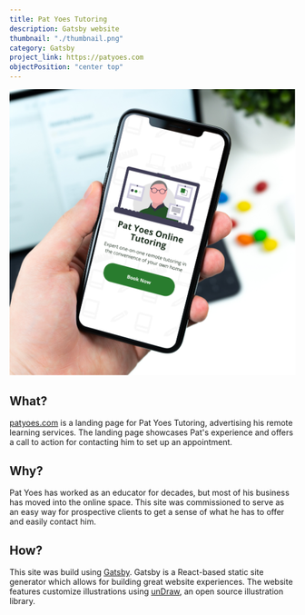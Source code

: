 ```yaml
---
title: Pat Yoes Tutoring
description: Gatsby website
thumbnail: "./thumbnail.png"
category: Gatsby
project_link: https://patyoes.com
objectPosition: "center top"
---
```


![Mockup of Pat Yoes Tutoring web site](./thumbnail.png "patyoes.com")

## What?

[patyoes.com](https://patyoes.com) is a landing page for Pat Yoes Tutoring, advertising his remote learning services. The landing page showcases Pat's experience and offers a call to action for contacting him to set up an appointment.

## Why?

Pat Yoes has worked as an educator for decades, but most of his business has moved into the online space. This site was commissioned to serve as an easy way for prospective clients to get a sense of what he has to offer and easily contact him.

## How?

This site was build using [Gatsby](https://gatsbyjs.com). Gatsby is a React-based static site generator which allows for building great website experiences. The website features customize illustrations using [unDraw](https://undraw.co/), an open source illustration library.
